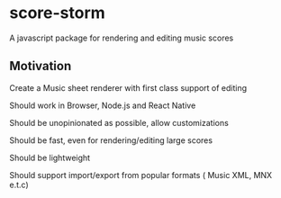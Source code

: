 # score-storm

A javascript package for rendering and editing music scores

## Motivation

Create a Music sheet renderer with first class support of editing

Should work in Browser, Node.js and React Native

Should be unopinionated as possible, allow customizations

Should be fast, even for rendering/editing large scores

Should be lightweight

Should support import/export from popular formats ( Music XML, MNX e.t.c)

